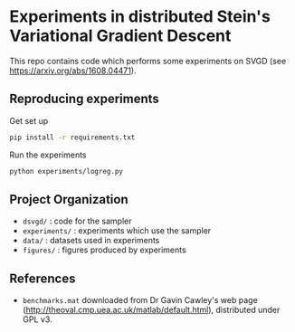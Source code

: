 # Experiments in distributed Stein's Variational Gradient Descent

This repo contains code which performs some experiments on SVGD
(see https://arxiv.org/abs/1608.04471).

## Reproducing experiments

Get set up
```bash
pip install -r requirements.txt
```

Run the experiments
```bash
python experiments/logreg.py
```

## Project Organization
 - `dsvgd/` : code for the sampler
 - `experiments/` : experiments which use the sampler
 - `data/` : datasets used in experiments
 - `figures/` : figures produced by experiments

## References
 - `benchmarks.mat` downloaded from Dr Gavin Cawley's web page (http://theoval.cmp.uea.ac.uk/matlab/default.html), distributed under GPL v3.
